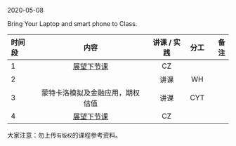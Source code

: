  

2020-05-08

Bring Your Laptop and smart phone to Class. 


|  时间段  |  内容    | 讲课 / 实践     |  分工  |备注       |
| :---    |   :----:    |   :----:    |    :----:    |       ---: |
|    1    | [展望下节课](../WW11/WW11-Plan.md)    |  CZ   |        |        |
|    2     |       |  讲课 |      WH      |       |
|    3     |  蒙特卡洛模拟及金融应用，期权估值     |    讲课     |    CYT    |    |
|    4     | [展望下节课](WW14/WW14-Plan.md)     |  CZ   |      |        |



大家注意：勿上传``有版权``的课程参考资料。
